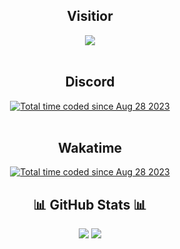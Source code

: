 <h2 align="center">Visitior</h2>
<div align="center">
  <img src="https://profile-counter.glitch.me/img0/count.svg">
</div>
<br />
<h2 align="center">Discord</h2>
<div align="center">
  <a href="https://discord.com/users/1112981662393958401"><img src="https://lanyard.cnrad.dev/api/1112981662393958401" alt="Total time coded since Aug 28 2023" /></a>
</div>
<br />
<h2 align="center">Wakatime</h2>
<div align="center">
  <a href="https://wakatime.com/@e58f03c8-0325-40d4-a589-4edb3ad3115d"><img src="https://wakatime.com/badge/user/e58f03c8-0325-40d4-a589-4edb3ad3115d.svg" alt="Total time coded since Aug 28 2023" /></a>
</div>
<h2 align="center">📊 GitHub Stats 📊</h2>
<div align="center">
  <img src="https://github-readme-stats.vercel.app/api?username=jhnlol&show_icons=true&theme=radical">
  <img src="https://github-readme-stats.vercel.app/api/top-langs/?username=jhnlol&show_icons=true&theme=radical">
  </div>
